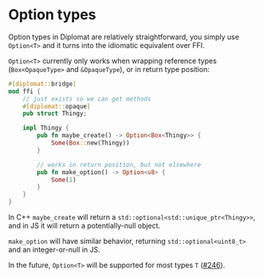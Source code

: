 # Option types

Option types in Diplomat are relatively straightforward, you simply use `Option<T>` and it turns into the idiomatic equivalent over FFI.

`Option<T>` currently only works when wrapping reference types (`Box<OpaqueType>` and `&OpaqueType`), or in return type position:

```rust
#[diplomat::bridge]
mod ffi {
    // just exists so we can get methods
    #[diplomat::opaque]
    pub struct Thingy;

    impl Thingy {
        pub fn maybe_create() -> Option<Box<Thingy>> {
            Some(Box::new(Thingy))
        }

        // works in return position, but not elsewhere
        pub fn make_option() -> Option<u8> {
            Some(1)
        }
    }
}
```

In C++ `maybe_create` will return a `std::optional<std::unique_ptr<Thingy>>`, and in JS it will return a potentially-null object.

`make_option` will have similar behavior, returning `std::optional<uint8_t>` and an integer-or-null in JS.


In the future, `Option<T>` will be supported for most types `T` ([#246](https://github.com/rust-diplomat/diplomat/issues/246)).